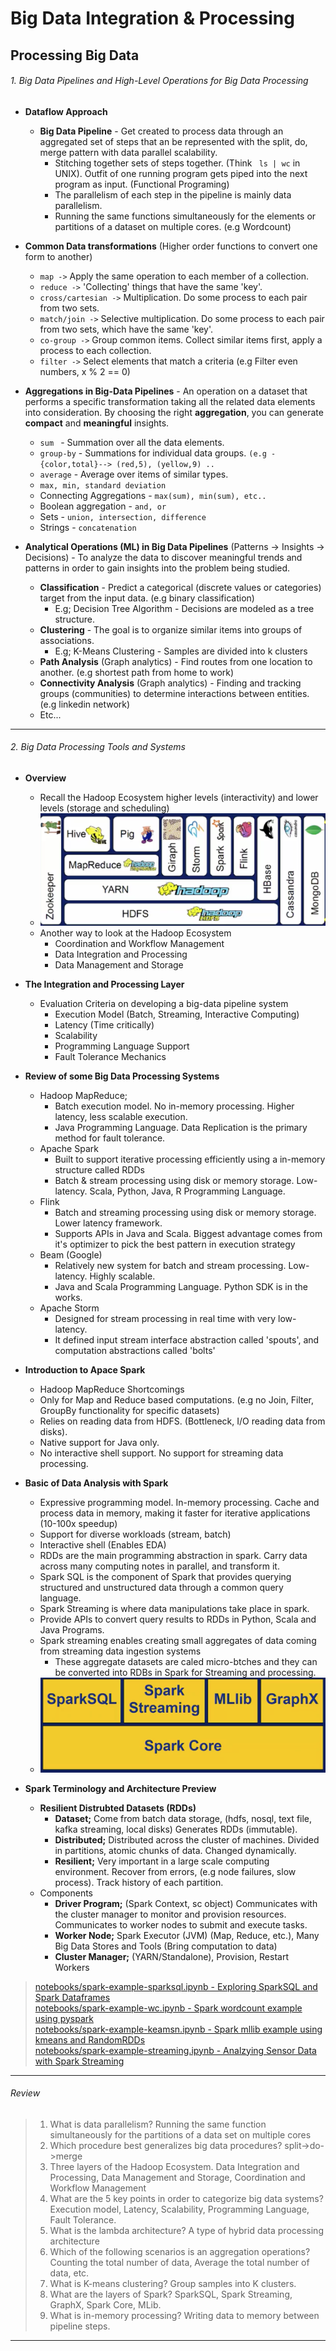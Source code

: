 # Big Data Integration & Processing

## Processing Big Data 


###### 1. Big Data Pipelines and High-Level Operations for Big Data Processing

- **Dataflow Approach**
    - **Big Data Pipeline** - Get created to process data through an aggregated set of steps that an be represented with the split, do, merge pattern with data parallel scalability.
        - Stitching together sets of steps together. (Think ``` ls | wc``` in UNIX). Outfit of one running program gets piped into the next program as input. (Functional Programing)
        - The parallelism of each step in the pipeline is mainly data parallelism. 
        - Running the same functions simultaneously for the elements or partitions of a dataset on multiple cores. (e.g Wordcount)

- **Common Data transformations** (Higher order functions to convert one form to another) 
    - ``` map -> ``` Apply the same operation to each member of a collection.
    - ``` reduce -> ``` 'Collecting' things that have the same 'key'.
    - ``` cross/cartesian -> ``` Multiplication. Do some process to each pair from two sets.
    - ``` match/join -> ``` Selective multiplication. Do some process to each pair from two sets, which have the same 'key'.
    - ``` co-group -> ``` Group common items. Collect similar items first, apply a process to each collection.
    - ``` filter -> ``` Select elements that match a criteria (e.g Filter even numbers, x % 2 == 0)
    

- **Aggregations in Big-Data Pipelines** - An operation on a dataset that performs a specific transformation taking all the related data elements into consideration. By choosing the right **aggregation**, you can generate **compact** and **meaningful** insights.
  - ``` sum  ``` - Summation over all the data elements.
  - ``` group-by ``` - Summations for individual data groups. ```(e.g - {color,total}--> (red,5), (yellow,9) ..```
  - ``` average ``` - Average over items of similar types. 
  - ``` max, min, standard deviation ```
  - Connecting Aggregations - ``` max(sum), min(sum), etc.. ```
  - Boolean aggregation - ``` and, or ```
  - Sets - ``` union, intersection, difference ``` 
  - Strings - ``` concatenation ```
  
- **Analytical Operations (ML) in Big Data Pipelines** (Patterns -> Insights -> Decisions) - To analyze the data to discover meaningful trends and patterns in order to gain insights into the problem being studied. 
  - **Classification** - Predict a categorical (discrete values or categories) target from the input data. (e.g binary classification)
    - E.g; Decision Tree Algorithm - Decisions are modeled as a tree structure. 
  - **Clustering** - The goal is to organize similar items into groups of associations. 
    - E.g; K-Means Clustering - Samples are divided into k clusters
  - **Path Analysis** (Graph analytics) - Find routes from one location to another. (e.g shortest path from home to work)
  - **Connectivity Analysis** (Graph analytics) - Finding and tracking groups (communities) to determine interactions between entities. (e.g linkedin network)
  - Etc...

-----


###### 2. Big Data Processing Tools and Systems

- **Overview**
  - Recall the Hadoop Ecosystem higher levels (interactivity) and lower levels (storage and scheduling)
  - ![Hadoop](img/hadoopview.png)
  - Another way to look at the Hadoop Ecosystem
    - Coordination and Workflow Management
    - Data Integration and Processing
    - Data Management and Storage

- **The Integration and Processing Layer**
  - Evaluation Criteria on developing a big-data pipeline system
    - Execution Model (Batch, Streaming, Interactive Computing)
    - Latency (Time critically)
    - Scalability 
    - Programming Language Support 
    - Fault Tolerance Mechanics 

- **Review of some Big Data Processing Systems**
  - Hadoop MapReduce; 
    - Batch execution model. No in-memory processing. Higher latency, less scalable execution.
    - Java Programming Language. Data Replication is the primary method for fault tolerance.
  - Apache Spark
    - Built to support iterative processing efficiently using a in-memory structure called RDDs
    - Batch & stream processing using disk or memory storage. Low-latency. Scala, Python, Java, R Programming Language.
  - Flink
    - Batch and streaming processing using disk or memory storage. Lower latency framework. 
    - Supports APIs in Java and Scala. Biggest advantage comes from it's optimizer to pick the best pattern in execution strategy
  - Beam (Google)
    - Relatively new system for batch and stream processing. Low-latency. Highly scalable.
    - Java and Scala Programming Language. Python SDK is in the works.
  - Apache Storm
    - Designed for stream processing in real time with very low-latency. 
    - It defined input stream interface abstraction called 'spouts', and computation abstractions called 'bolts'
 
- **Introduction to Apace Spark**
  - Hadoop MapReduce Shortcomings
   - Only for Map and Reduce based computations. (e.g no Join, Filter, GroupBy functionality for specific datasets)
   - Relies on reading data from HDFS. (Bottleneck, I/O reading data from disks).  
   - Native support for Java only. 
   - No interactive shell support. No support for streaming data processing. 
   
- **Basic of Data Analysis with Spark**
  - Expressive programming model. In-memory processing. Cache and process data in memory, making it faster for iterative applications (10-100x speedup)
  - Support for diverse workloads (stream, batch)
  - Interactive shell (Enables EDA)
  - RDDs are the main programming abstraction in spark. Carry data across many computing notes in parallel, and transform it. 
  - Spark SQL is the component of Spark that provides querying structured and unstructured data through a common query language.
  - Spark Streaming is where data manipulations take place in spark.
  - Provide APIs to convert query results to RDDs in Python, Scala and Java Programs.
  - Spark streaming enables creating small aggregates of data coming from streaming data ingestion systems
    - These aggregate datasets are caled micro-btches and they can be converted into RDBs in Spark for Streaming and processing.
  - ![Sparkstack](img/sparkstack.png)
     
- **Spark Terminology and Architecture Preview**
  - **Resilient Distrubted Datasets (RDDs)**
    - **Dataset;** Come from batch data storage, (hdfs, nosql, text file, kafka streaming, local disks) Generates RDDs (immutable).
    - **Distributed;** Distributed across the cluster of machines. Divided in partitions, atomic chunks of data. Changed dynamically.
    - **Resilient;** Very important in a large scale computing environment. Recover from errors, (e.g node failures, slow process). Track history of each partition.
  - Components
    - **Driver Program;** (Spark Context, sc object) Communicates with the cluster manager to monitor and provision resources. Communicates to worker nodes to submit and execute tasks. 
    - **Worker Node;** Spark Executor (JVM) (Map, Reduce, etc.), Many Big Data Stores and Tools (Bring computation to data)
    - **Cluster Manager;** (YARN/Standalone), Provision, Restart Workers

> [notebooks/spark-example-sparksql.ipynb - Exploring SparkSQL and Spark Dataframes](notebooks/spark-example-sparksql.ipynb)  
> [notebooks/spark-example-wc.ipynb - Spark wordcount example using pyspark](notebooks/spark-example-wc.ipynb)  
> [notebooks/spark-example-keamsn.ipynb - Spark mllib example using kmeans and RandomRDDs](notebooks/spark-example-kmeans.ipynb)  
> [notebooks/spark-example-streaming.ipynb - Analzying Sensor Data with Spark Streaming](notebooks/spark-example-streaming.ipynb)  


-----
###### Review
> 1. What is data parallelism? Running the same function simultaneously for the partitions of a data set on multiple cores
> 2. Which procedure best generalizes big data procedures? split->do->merge
> 3. Three layers of the Hadoop Ecosystem. Data Integration and Processing, Data Management and Storage, Coordination and Workflow Management
> 4. What are the 5 key points in order to categorize big data systems? Execution model, Latency, Scalability, Programming Language, Fault Tolerance.
> 5. What is the lambda architecture? A type of hybrid data processing architecture
> 6. Which of the following scenarios is an aggregation operations? Counting the total number of data, Average the total number of data, etc.
> 7. What is K-means clustering? Group samples into K clusters.
> 8. What are the layers of Spark? SparkSQL, Spark Streaming, GraphX, Spark Core, MLib.
> 9. What is in-memory processing? Writing data to memory between pipeline steps.

-----







